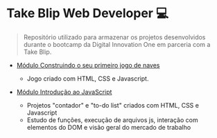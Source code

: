 # Take Blip Web Developer :computer:

> Repositório utilizado para armazenar os projetos desenvolvidos durante o bootcamp da Digital Innovation One em parceria com a Take Blip.

- [Módulo Construindo o seu primeiro jogo de naves](https://github.com/lineavelino/dio-takeblip/tree/main/game1) 
  - Jogo criado com HTML, CSS e Javascript.

- [Módulo Introdução ao JavaScript](https://github.com/lineavelino/dio-takeblip/tree/main/introducao-javascript) 
  - Projetos "contador" e "to-do list" criados com HTML, CSS e Javascript
  - Estudo de funções, execução de arquivos js, interação com elementos do DOM e visão geral do mercado de trabalho
